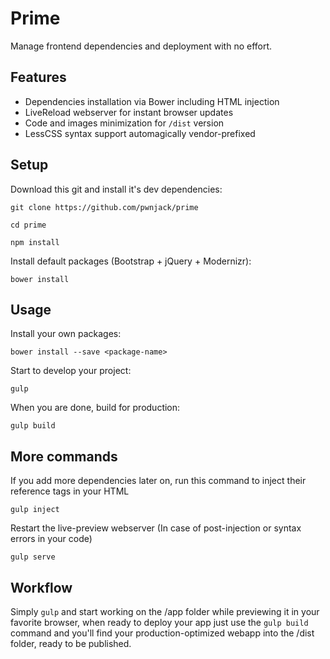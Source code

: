 # Prime

Manage frontend dependencies and deployment with no effort.

## Features

- Dependencies installation via Bower including HTML injection
- LiveReload webserver for instant browser updates
- Code and images minimization for <code>/dist</code> version
- LessCSS syntax support automagically vendor-prefixed

## Setup

Download this git and install it's dev dependencies:

	git clone https://github.com/pwnjack/prime

	cd prime

	npm install
	
Install default packages (Bootstrap + jQuery + Modernizr):

	bower install

## Usage

Install your own packages:

	bower install --save <package-name>

Start to develop your project:

	gulp

When you are done, build for production:

	gulp build

## More commands

If you add more dependencies later on, run this command to inject their reference tags in your HTML

	gulp inject

Restart the live-preview webserver (In case of post-injection or syntax errors in your code)

	gulp serve

## Workflow

Simply <code>gulp</code> and start working on the /app folder while previewing it in your favorite browser, when ready to deploy your app just use the <code>gulp build</code> command and you'll find your production-optimized webapp into the /dist folder, ready to be published.
